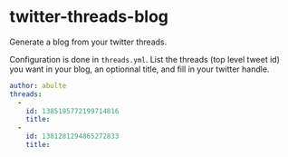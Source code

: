 # twitter-threads-blog

Generate a blog from your twitter threads.

Configuration is done in `threads.yml`. List the threads (top level tweet id) you want in your blog, an optionnal title, and fill in your twitter handle.

```yml
author: abulte
threads:
  -
    id: 1385195772199714816
    title:
  -
    id: 1381281294865272833
    title:
```
